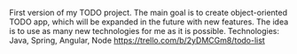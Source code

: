 First version of my TODO project. 
The main goal is to create object-oriented TODO app, 
which will be expanded in the future with new features. 
The idea is to use as many new technologies for me as it is possible.
Technologies: Java, Spring, Angular, Node
https://trello.com/b/2yDMCGm8/todo-list